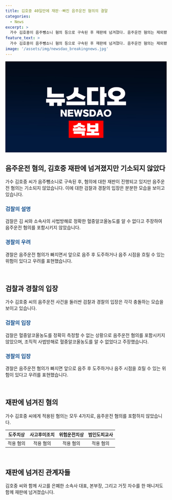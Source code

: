 ```yaml
---
title: 김호중 40일만에 재판‥빠진 음주운전 혐의의 결말
categories:
  - News
excerpt: >
  가수 김호중이 음주뺑소니 혐의 등으로 구속된 후 재판에 넘겨졌다. 음주운전 혐의는 제외됐는데, 검찰은 김 씨와 소속사의 조직적 사법방해로 정확한 혈중알코올농도를 알 수 없다고 주장했고, 경찰은 우려의 목소리를 내비쳤다. 혐의는 4가지이며, 김 씨와 함께 사고를 은폐한 소속사 대표와 매니저도 재판에 넘겨졌다. 음주운전 혐의 제외로 사람들의 우려가 커지고 있다.
feature_text: >
  가수 김호중이 음주뺑소니 혐의 등으로 구속된 후 재판에 넘겨졌다. 음주운전 혐의는 제외됐는데, 검찰은 김 씨와 소속사의 조직적 사법방해로 정확한 혈중알코올농도를 알 수 없다고 주장했고, 경찰은 우려의 목소리를 내비쳤다. 혐의는 4가지이며, 김 씨와 함께 사고를 은폐한 소속사 대표와 매니저도 재판에 넘겨졌다. 음주운전 혐의 제외로 사람들의 우려가 커지고 있다.
image: '/assets/img/newsdao_breakingnews.jpg'
---
```


<p><img src="/assets/img/newsdao_breakingnews.jpg" alt="firstkoreanews 속보" /></p>

<h2 data-ke-size="size26">음주운전 혐의, 김호중 재판에 넘겨졌지만 기소되지 않았다</h2>

<p data-ke-size="size16">가수 김호중 씨가 음주뺑소니로 구속된 후, 혐의에 대한 재판이 진행되고 있지만 음주운전 혐의는 기소되지 않았습니다. 이에 대한 검찰과 경찰의 입장은 분분한 모습을 보이고 있습니다.</p>

<h3 data-ke-size="size24"><b><span style="color: #1a5490;">검찰의 설명</span></b></h3>

<p data-ke-size="size16">검찰은 김 씨와 소속사의 사법방해로 정확한 혈중알코올농도를 알 수 없다고 주장하여 음주운전 혐의를 포함시키지 않았습니다.</p>

<h3 data-ke-size="size24"><b><span style="color: #1a5490;">경찰의 우려</span></b></h3>

<p data-ke-size="size16">경찰은 음주운전 혐의가 빠지면서 앞으로 음주 후 도주하거나 음주 시점을 흐릴 수 있는 위험이 있다고 우려를 표현했습니다.</p>

<p data-ke-size="size16">&nbsp;</p>

<h2 data-ke-size="size26">검찰과 경찰의 입장</h2>

<p data-ke-size="size16">가수 김호중 씨의 음주운전 사건을 둘러싼 검찰과 경찰의 입장은 각각 충돌하는 모습을 보이고 있습니다.</p>

<h3 data-ke-size="size24"><b><span style="color: #1a5490;">검찰의 입장</span></b></h3>

<p data-ke-size="size16">검찰은 혈중알코올농도를 정확히 측정할 수 없는 상황으로 음주운전 혐의를 포함시키지 않았으며, 조직적 사법방해로 혈중알코올농도를 알 수 없었다고 주장했습니다.</p>

<h3 data-ke-size="size24"><b><span style="color: #1a5490;">경찰의 입장</span></b></h3>

<p data-ke-size="size16">경찰은 음주운전 혐의가 빠지면 앞으로 음주 후 도주하거나 음주 시점을 흐릴 수 있는 위험이 있다고 우려를 표현했습니다.</p>

<p data-ke-size="size16">&nbsp;</p>

<h2 data-ke-size="size26">재판에 넘겨진 혐의</h2>

<p data-ke-size="size16">가수 김호중 씨에게 적용된 혐의는 모두 4가지로, 음주운전 혐의를 포함하지 않았습니다.</p>

<table>
<thead>
<tr>
<th style="text-align: center;"><b>도주치상</b></th>
<th style="text-align: center;"><b>사고후미조치</b></th>
<th style="text-align: center;"><b>위험운전치상</b></th>
<th style="text-align: center;"><b>범인도피교사</b></th>
</tr>
</thead>
<tbody>
<tr>
<td style="text-align: center; height: 17px;">적용 혐의</td>
<td style="text-align: center; height: 17px;">적용 혐의</td>
<td style="text-align: center; height: 17px;">적용 혐의</td>
<td style="text-align: center; height: 17px;">적용 혐의</td>
</tr>
</tbody>
</table>

<p data-ke-size="size16">&nbsp;</p>

<h2 data-ke-size="size26">재판에 넘겨진 관계자들</h2>

<p data-ke-size="size16">김호중 씨와 함께 사고를 은폐한 소속사 대표, 본부장, 그리고 거짓 자수를 한 매니저도 함께 재판에 넘겨졌습니다.</p>

<p data-ke-size="size16">&nbsp;</p>

